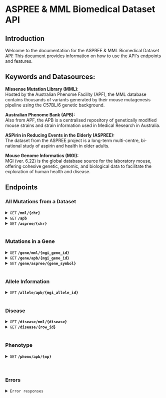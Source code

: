 # ASPREE & MML Biomedical Dataset API

## Introduction

Welcome to the documentation for the ASPREE & MML Biomedical Dataset API! This document provides information on how to use the API's endpoints and features.

## Keywords and Datasources:

**Missense Mutation Library (MML)**: <br/>
Hosted by the Australian Phenome Facility (APF), the MML database contains thousands of variants generated by their mouse mutagenesis pipeline using the C57BL/6 genetic background.

**Australian Phenome Bank (APB):** <br/>
Also from APF, the APB is a centralised repository of genetically modified mouse strains and strain information used in Medical Research in Australia.

**ASPirin in Reducing Events in the Elderly (ASPREE):** <br/>
The dataset from the ASPREE project is a long-term multi-centre, bi-national study of aspirin and health in older adults.

**Mouse Genome Informatics (MGI):**<br/>
MGI (ver. 6.22) is the global database source for the laboratory mouse, offering cohesive genetic, genomic, and biological data to facilitate the exploration of human health and disease.

## Endpoints

### All Mutations from a Dataset

<details>
 <summary><code>GET</code> <code><b>/mml/{chr}</b></code></summary>
 <br />

Retrieve SNP information for a chromosome from the MML.

##### Parameters

> | name      |  type     | data type               | description                                                           |
> |-----------|-----------|-------------------------|-----------------------------------------------------------------------|
> | `chr`     |  required | string   | Chromosome number  |

##### Responses

> | http code     | content-type                      | response                                                            |
> |---------------|-----------------------------------|---------------------------------------------------------------------|
> | `200`         | `application/json`        | `Success`                                |
<br />

#### Example: 
##### Request

```http
GET /mml/19
```

##### Response

```json
{
  0 {	
    "marker_symbol": "Zdhhc16"
    "chr": "19"
    "coord": 41937822
    "aa_change": "V->G"
    "ref_base": "T"
    "var_base": "G"
    "backgrounds": "C57BL/6j"
    "mgi_accession_id": "MGI:1921418"
    "snp_class": "HETEROZYGOUS"
    "vep_sift_prediction": "deleterious"
    "marker_type": "Gene"
    "strand": "+"
  }
  ...
}
```

</details>

<details>
 <summary><code>GET</code> <code><b>/apb</b></code></summary>
 <br />

Retrieve information for all alleles from the APB

##### Responses

> | http code     | content-type                      | response                                                            |
> |---------------|-----------------------------------|---------------------------------------------------------------------|
> | `200`         | `application/json`        | `Success`                                |
<br />

##### Example Request

```http
GET /apb
```

#### Response

```json
{
  ...
  1 {	
    "allele_symbol": "Ebf1<Serv>"
    "allele_name": "early B-cell factor 1; Servalan"
    "mgi_allele_accession_id": "MGI:5007783"
    "affected_gene_symbol": "Ebf1"
    "mgi_gene_accession_id": "MGI:95275"
    "chromosome": "11"
    "mut_seq_format": "EXON"
    "genetic_variant_name": "C57BL/6JAnu-Ebf1<serv>/2AnuApb"
    "strain_id": 4525
    "genetic_alteration": "Spontaneous mutation in …duplication of exon 11."
    "synonyms": "O/E-1, Olf-1, Olf1"
  }
  ...
}
```

</details>

<details>
 <summary><code>GET</code> <code><b>/aspree/{chr}</b></code></summary>
 <br />

Retrieve mutation data for a chromosome from ASPREE

##### Parameters

> | name      |  type     | data type               | description                                                           |
> |-----------|-----------|-------------------------|-----------------------------------------------------------------------|
> | `chr`     |  required | string   | Chromosome number  |

##### Responses

> | http code     | content-type                      | response                                                            |
> |---------------|-----------------------------------|---------------------------------------------------------------------|
> | `200`         | `application/json`        | `Success`                                |

<br />

##### Example Request

```http
GET /aspree/X
```

#### Response

```json
{
  0 {
    "chromosome": "X"
    "coordinate": "200860"
    "symbol": "PLCXD1"
    "feature": "NM_001370370.1"
    "allele": "C"
    "given_ref": "T"
    "strand": "1"
    "impact": "LOW"
    "consequence": "synonymous_variant"
    "canonical": "-"
    "polyphen": "-"
    "sift": "-"
    "amino_acids": "G"
    "existing_variation": "rs9785927"
    "ensp": "NP_001357299.1"
    }
  ...
}
```

</details>
<br />

### Mutations in a Gene

<details>
 <summary><code>GET</code> <code><b>/gene/mml/{mgi_gene_id}</b></code></summary>
 <br />

Get a list of mutations from a gene with the MGI gene ID from the MML.

##### Parameters

> | name      |  type     | data type               | description                                                           |
> |-----------|-----------|-------------------------|-----------------------------------------------------------------------|
> | `mgi_gene_id`     |  required | string   | Gene ID from MGI  |

##### Responses

> | http code     | content-type                      | response                                                            |
> |---------------|-----------------------------------|---------------------------------------------------------------------|
> | `200`         | `application/json`        | `Success`                                |

<br />

##### Example Request

```http
GET /gene/mml/MGI:107711
```

#### Response

```json
{
  0	{
    "chr": "17"
    "coord": 33593003
    "aa_change": "R->H"
    "ref_base": "G"
    "var_base": "A"
    "backgrounds": "Balb/C,C57BL/6"
    "mgi_accession_id": "MGI:107711"
    "snp_row_id": 1121364
    "snp_class": "HETEROZYGOUS"
    "vep_sift_prediction": "deleterious"
    "marker_type": "Gene"
    "strand": "+"
    "start_coord": "33555719"
    "end_coord": "33607764"
  }
  ...
}
```

</details>

<details>
 <summary><code>GET</code> <code><b>/gene/apb/{mgi_gene_id}</b></code></summary>
 <br />

Retrieve all mutations (alleles) from the APB in a gene with the MGI gene ID.

##### Parameters

> | name      |  type     | data type               | description                                                           |
> |-----------|-----------|-------------------------|-----------------------------------------------------------------------|
> | `mgi_gene_id`     |  required | string   | Gene ID from MGI  |

##### Responses

> | http code     | content-type                      | response                                                            |
> |---------------|-----------------------------------|---------------------------------------------------------------------|
> | `200`         | `application/json`        | `Success`                                |

<br />

##### Example Request

```http
GET /gene/apb/MGI:95275
```

#### Response

```json
{
  0 {
    "transcript_name": "Ebf1-001"
    "nuc_seq_from": null
    "nuc_seq_to": null
    "mut_seq_format": "EXON"
    "creation_date": "2009-02-26T13:00:00.000Z"
    "genetic_variant_name": "C57BL/6JAnu-Ebf1<serv>/2AnuApb"
    "phenotype_homozygous_state": "Low B cell numbers in peripheral blood."
    "genetic_background_currently_maintained": "C57BL/6JAnu"
    "allele_symbol": "Ebf1<Serv>"
    "allele_name": "Servalan"
    "mgi_allele_accession_id": "MGI:5007783"
    "chromosome": "11"
    "allele_type": "Spontaneous"
    "marker_symbol": "Ebf1"
    "marker_name": "early B cell factor 1"
  }
  ...
}
```

</details>

<details>
 <summary><code>GET</code> <code><b>/gene/aspree/{gene_symbol}</b></code></summary>
 <br />

Retrieve gene information with the gene name from ASPREE.

##### Parameters

> | name      |  type     | data type               | description                                                           |
> |-----------|-----------|-------------------------|-----------------------------------------------------------------------|
> | `gene_symbol`     |  required | string   | Symbol of the gene name  |

##### Responses

> | http code     | content-type                      | response                                                            |
> |---------------|-----------------------------------|---------------------------------------------------------------------|
> | `200`         | `application/json`        | `Success`                                |
<br />

##### Example Request

```http
GET /gene/aspree/OR4F5
```

#### Response

```json
{
  0 {
    "symbol": "OR4F5"
    "feature": "NM_001005484.2"
    "allele": "C"
    "given_ref": "T"
    "location": "1:69063"
    "strand": "1"
    "impact": "LOW"
    "consequence": "synonymous_variant"
    "canonical": "YES"
    "polyphen": "-"
    "sift": "-"
    "amino_acids": "N"
    "existing_variation": "rs1260343719"
    "ensp": "NP_001005484.2"
  }
  ...
}
```

</details>
<br />

### Allele Information

<details>
 <summary><code>GET</code> <code><b>/allele/apb/{mgi_allele_id}</b></code></summary>
 <br />

Retrieve allele information from a gene with the MGI allele ID from the APB.

##### Parameters

> | name      |  type     | data type               | description                                                           |
> |-----------|-----------|-------------------------|-----------------------------------------------------------------------|
> | `mgi_allele_id`     |  required | string   | Allele ID from MGI |

##### Responses

> | http code     | content-type                      | response                                                            |
> |---------------|-----------------------------------|---------------------------------------------------------------------|
> | `200`         | `application/json`        | `Success`                                |
<br />

##### Example Request

```http
GET /allele/apb/MGI:5007783
```

#### Response

```json
{
  0 {
  "transcript_name": "Ebf1-001"
  "nuc_seq_from": null
  "nuc_seq_to": null
  "aa_from": null
  "aa_to": null
  "mut_seq_format": "EXON"
  "genomic_position": null
  "exon_number": null
  "cds_position": null
  "strain_id": 4525
  "creation_date": "2009-02-26T13:00:00.000Z"
  "genetic_variant_name": "C57BL/6JAnu-Ebf1<serv>/2AnuApb"
  "phenotype_homozygous_state": "Low B cell numbers in peripheral blood."
  "genetic_background_currently_maintained": "C57BL/6JAnu"
  "mgi_allele_accession_id": "MGI:5007783"
  "chromosome": "11"
  "allele_symbol": "Ebf1<Serv>"
  "allele_name": "Servalan"
  "allele_type": "Spontaneous"
  "marker_symbol": "Ebf1"
  "marker_name": "early B cell factor 1"
  "mgi_marker_accession_id": "MGI:95275"
  }
  ...
}
```

</details>
<br />

### Disease

<details>
 <summary><code>GET</code> <code><b>/disease/mml/{disease}</b></code></summary>
 <br />

Retrieve MML SNPs for a disease using the disease name from the MML.

##### Parameters

> | name      |  type     | data type               | description                                                           |
> |-----------|-----------|-------------------------|-----------------------------------------------------------------------|
> | `disease`     |  required | string   | Disease name, separated by '-' |

##### Responses

> | http code     | content-type                      | response                                                            |
> |---------------|-----------------------------------|---------------------------------------------------------------------|
> | `200`         | `application/json`        | `Success`                                |
<br />

##### Example Request

```http
GET /disease/mml/cystic-fibrosis
```

#### Response

```json
{ 
  0 {
    "gene_name": "CFTR"
    "chr": "6"
    "coord": 18171476
    "aa_change": "A->S"
    "ref_base": "G"
    "var_base": "T"
    "mgi_accession_id": "MGI:88388"
    } 
  1 {
    "gene_name": "CFTR"
    "chr": "6"
    "coord": 18218430
    "aa_change": null
    "ref_base": "T"
    "var_base": "C"
    "mgi_accession_id": "MGI:88388"
    }
  ...
}
```

</details>

<details>
 <summary><code>GET</code> <code><b>/disease/{row_id}</b></code></summary>
 <br />

Retrieve diseases associated with the SNP from the SNP row ID from the MML database

##### Parameters

> | name      |  type     | data type               | description                                                           |
> |-----------|-----------|-------------------------|-----------------------------------------------------------------------|
> | `row_id`     |  required | int | SNP ID from MML database |

##### Responses

> | http code     | content-type                      | response                                                            |
> |---------------|-----------------------------------|---------------------------------------------------------------------|
> | `200`         | `application/json`        | `Success`                                |
<br />

##### Example Request

```http
GET /disease/5173842
```

#### Response

```json
{
  0 {
  "snp_row_id": 5173842
  "name": "Hypoplastic tibiae - postaxial polydactyly"
    } 
  1 {
  "snp_row_id": 5173842
  "name": "Syndactyly type 4"
    }
  ...
}
```

</details>
<br />

### Phenotype

<details>
 <summary><code>GET</code> <code><b>/pheno/apb/{mp}</b></code></summary>
 <br />

Retrieve APB alleles associated to the phenotype, with the mammalian phenotype (MP) ID

##### Parameters

> | name      |  type     | data type               | description                                                           |
> |-----------|-----------|-------------------------|-----------------------------------------------------------------------|
> | `mp`     |  required | string   | High level mammalian phenotype ID |

##### Responses

> | http code     | content-type                      | response                                                            |
> |---------------|-----------------------------------|---------------------------------------------------------------------|
> | `200`         | `application/json`        | `Success`                                |
<br />

#### Example:
##### Request

```http
GET /pheno/apb/MP:0005391
```

#### Response

```json
{
  0 {
  "transcript_name": null
  "aa_from": null
  "aa_to": null
  "exon_number": null
  "nuc_seq_from": null
  "nuc_seq_to": null
  "cds_position": null
  "genomic_position": null
  "mut_seq_format": "EXON"
  "creation_date": "2009-04-07T14:00:00.000Z"
  "genetic_variant_name": "129-Shh<tm1Chg>/AnuApb"
  "phenotype_homozygous_state": "Perinatal Lethality, mos…-layered optic cups\r\n"
  "genetic_background_currently_maintained": "129SvEv"
  "chromosome": "5"
  "mgi_allele_accession_id": "MGI:1857796"
  "allele_name": "targeted mutation 1, Chin Chiang"
  "allele_type": "Targeted"
  "allele_symbol": "Shh<tm1Chg>"
  "mgi_marker_accession_id": "MGI:98297"
  "high_level_mammalian_phenotype_id": "MP:0002873,MP:0003631,MP…1,MP:0005394,MP:0010768"
  "marker_symbol": "Shh"
  }
  ...
}
```
</details>

<br />
<br />

### Errors

<details>
 <summary><code>Error responses</code></summary>
 <br />

 ##### Responses

> | http code     | content-type                      | response                                                            |
> |---------------|-----------------------------------|---------------------------------------------------------------------|
> | `500 - Internal Server Error`         | `application/json`        | `Error processing data`                                |
> | `404 - Page Not Found`         | `application/json`        | `We couldn't find the page you're looking for`                                |
<br />
</details>